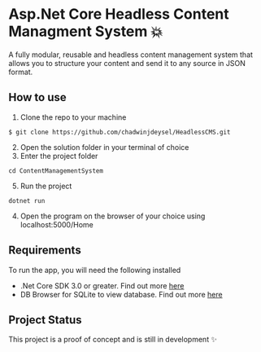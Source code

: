 # Asp.Net Core Headless Content Managment System :boom:
A fully modular, reusable and headless content management system that allows you to structure your content and send it to any source in JSON format.

## How to use
1. Clone the repo to your machine
```
$ git clone https://github.com/chadwinjdeysel/HeadlessCMS.git
```
2. Open the solution folder in your terminal of choice
3. Enter the project folder 
```
cd ContentManagementSystem
```
5. Run the project
```
dotnet run
```
4. Open the program on the browser of your choice using localhost:5000/Home

## Requirements
To run the app, you will need the following installed
* .Net Core SDK 3.0 or greater. Find out more [here](https://dotnet.microsoft.com/download)
* DB Browser for SQLite to view database. Find out more [here](https://sqlitebrowser.org/)

## Project Status
This project is a proof of concept and is still in development :sparkles:
